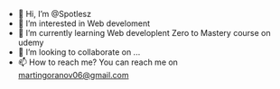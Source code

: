 - 👋 Hi, I’m @Spotlesz
- 👀 I’m interested in Web develoment
- 🌱 I’m currently learning Web developlent Zero to Mastery course on udemy
- 💞️ I’m looking to collaborate on ...
- 📫 How to reach me? You can reach me on martingoranov06@gmail.com

<!---
Spotlesz/Spotlesz is a ✨ special ✨ repository because its `README.md` (this file) appears on your GitHub profile.
You can click the Preview link to take a look at your changes.
--->
